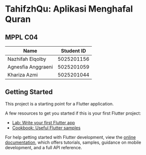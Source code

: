 # TahifzhQu: Aplikasi Menghafal Quran

## MPPL C04 
Name | Student ID 
------------ | -------------
Nazhifah Elqolby | 5025201156
Agnesfia Anggraeni | 5025201059
Khariza Azmi | 5025201044


## Getting Started

This project is a starting point for a Flutter application.

A few resources to get you started if this is your first Flutter project:

- [Lab: Write your first Flutter app](https://docs.flutter.dev/get-started/codelab)
- [Cookbook: Useful Flutter samples](https://docs.flutter.dev/cookbook)

For help getting started with Flutter development, view the
[online documentation](https://docs.flutter.dev/), which offers tutorials,
samples, guidance on mobile development, and a full API reference.
